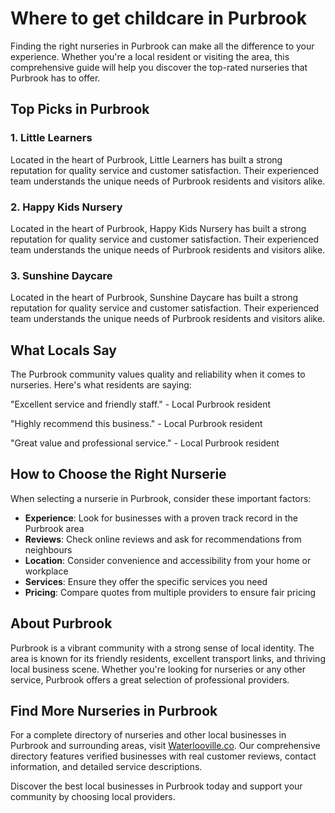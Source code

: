 # Where to get childcare in Purbrook

Finding the right nurseries in Purbrook can make all the difference to your experience. Whether you're a local resident or visiting the area, this comprehensive guide will help you discover the top-rated nurseries that Purbrook has to offer.

## Top Picks in Purbrook

### 1. Little Learners
Located in the heart of Purbrook, Little Learners has built a strong reputation for quality service and customer satisfaction. Their experienced team understands the unique needs of Purbrook residents and visitors alike.

### 2. Happy Kids Nursery
Located in the heart of Purbrook, Happy Kids Nursery has built a strong reputation for quality service and customer satisfaction. Their experienced team understands the unique needs of Purbrook residents and visitors alike.

### 3. Sunshine Daycare
Located in the heart of Purbrook, Sunshine Daycare has built a strong reputation for quality service and customer satisfaction. Their experienced team understands the unique needs of Purbrook residents and visitors alike.

## What Locals Say

The Purbrook community values quality and reliability when it comes to nurseries. Here's what residents are saying:

"Excellent service and friendly staff." - Local Purbrook resident

"Highly recommend this business." - Local Purbrook resident

"Great value and professional service." - Local Purbrook resident

## How to Choose the Right Nurserie

When selecting a nurserie in Purbrook, consider these important factors:

- **Experience**: Look for businesses with a proven track record in the Purbrook area
- **Reviews**: Check online reviews and ask for recommendations from neighbours
- **Location**: Consider convenience and accessibility from your home or workplace
- **Services**: Ensure they offer the specific services you need
- **Pricing**: Compare quotes from multiple providers to ensure fair pricing

## About Purbrook

Purbrook is a vibrant community with a strong sense of local identity. The area is known for its friendly residents, excellent transport links, and thriving local business scene. Whether you're looking for nurseries or any other service, Purbrook offers a great selection of professional providers.

## Find More Nurseries in Purbrook

For a complete directory of nurseries and other local businesses in Purbrook and surrounding areas, visit [Waterlooville.co](https://waterlooville.co). Our comprehensive directory features verified businesses with real customer reviews, contact information, and detailed service descriptions.

Discover the best local businesses in Purbrook today and support your community by choosing local providers.

